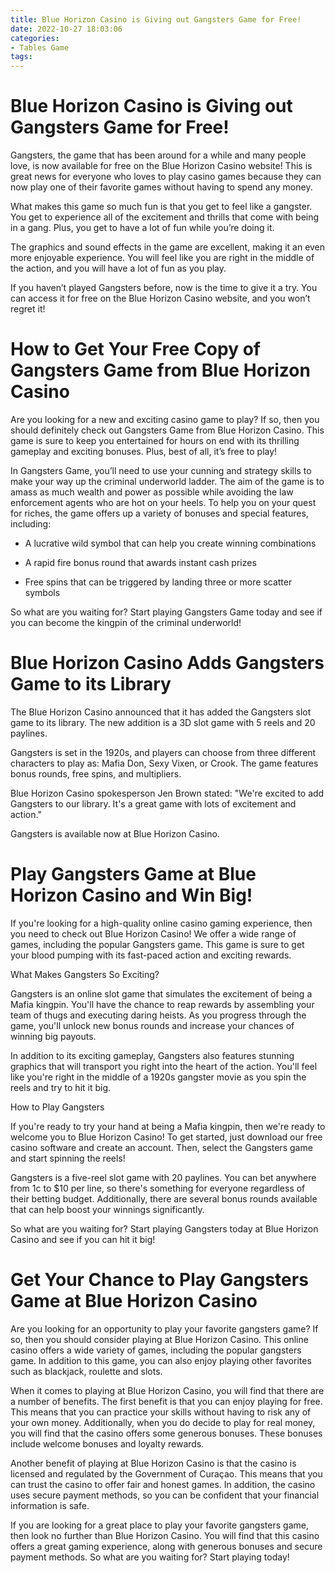 ```yaml
---
title: Blue Horizon Casino is Giving out Gangsters Game for Free!
date: 2022-10-27 18:03:06
categories:
- Tables Game
tags:
---
```



#  Blue Horizon Casino is Giving out Gangsters Game for Free!

Gangsters, the game that has been around for a while and many people love, is now available for free on the Blue Horizon Casino website! This is great news for everyone who loves to play casino games because they can now play one of their favorite games without having to spend any money.

What makes this game so much fun is that you get to feel like a gangster. You get to experience all of the excitement and thrills that come with being in a gang. Plus, you get to have a lot of fun while you’re doing it.

The graphics and sound effects in the game are excellent, making it an even more enjoyable experience. You will feel like you are right in the middle of the action, and you will have a lot of fun as you play.

If you haven’t played Gangsters before, now is the time to give it a try. You can access it for free on the Blue Horizon Casino website, and you won’t regret it!

#  How to Get Your Free Copy of Gangsters Game from Blue Horizon Casino

Are you looking for a new and exciting casino game to play? If so, then you should definitely check out Gangsters Game from Blue Horizon Casino. This game is sure to keep you entertained for hours on end with its thrilling gameplay and exciting bonuses. Plus, best of all, it’s free to play!

In Gangsters Game, you’ll need to use your cunning and strategy skills to make your way up the criminal underworld ladder. The aim of the game is to amass as much wealth and power as possible while avoiding the law enforcement agents who are hot on your heels. To help you on your quest for riches, the game offers up a variety of bonuses and special features, including:

* A lucrative wild symbol that can help you create winning combinations

* A rapid fire bonus round that awards instant cash prizes

* Free spins that can be triggered by landing three or more scatter symbols

So what are you waiting for? Start playing Gangsters Game today and see if you can become the kingpin of the criminal underworld!

#  Blue Horizon Casino Adds Gangsters Game to its Library

The Blue Horizon Casino announced that it has added the Gangsters slot game to its library. The new addition is a 3D slot game with 5 reels and 20 paylines.

Gangsters is set in the 1920s, and players can choose from three different characters to play as: Mafia Don, Sexy Vixen, or Crook. The game features bonus rounds, free spins, and multipliers.

Blue Horizon Casino spokesperson Jen Brown stated: "We're excited to add Gangsters to our library. It's a great game with lots of excitement and action."

Gangsters is available now at Blue Horizon Casino.

#  Play Gangsters Game at Blue Horizon Casino and Win Big!

If you're looking for a high-quality online casino gaming experience, then you need to check out Blue Horizon Casino! We offer a wide range of games, including the popular Gangsters game. This game is sure to get your blood pumping with its fast-paced action and exciting rewards.

What Makes Gangsters So Exciting?

Gangsters is an online slot game that simulates the excitement of being a Mafia kingpin. You'll have the chance to reap rewards by assembling your team of thugs and executing daring heists. As you progress through the game, you'll unlock new bonus rounds and increase your chances of winning big payouts.

In addition to its exciting gameplay, Gangsters also features stunning graphics that will transport you right into the heart of the action. You'll feel like you're right in the middle of a 1920s gangster movie as you spin the reels and try to hit it big.

How to Play Gangsters

If you're ready to try your hand at being a Mafia kingpin, then we're ready to welcome you to Blue Horizon Casino! To get started, just download our free casino software and create an account. Then, select the Gangsters game and start spinning the reels!

Gangsters is a five-reel slot game with 20 paylines. You can bet anywhere from 1c to $10 per line, so there's something for everyone regardless of their betting budget. Additionally, there are several bonus rounds available that can help boost your winnings significantly.

So what are you waiting for? Start playing Gangsters today at Blue Horizon Casino and see if you can hit it big!

#  Get Your Chance to Play Gangsters Game at Blue Horizon Casino

 Are you looking for an opportunity to play your favorite gangsters game? If so, then you should consider playing at Blue Horizon Casino. This online casino offers a wide variety of games, including the popular gangsters game. In addition to this game, you can also enjoy playing other favorites such as blackjack, roulette and slots.

When it comes to playing at Blue Horizon Casino, you will find that there are a number of benefits. The first benefit is that you can enjoy playing for free. This means that you can practice your skills without having to risk any of your own money. Additionally, when you do decide to play for real money, you will find that the casino offers some generous bonuses. These bonuses include welcome bonuses and loyalty rewards.

Another benefit of playing at Blue Horizon Casino is that the casino is licensed and regulated by the Government of Curaçao. This means that you can trust the casino to offer fair and honest games. In addition, the casino uses secure payment methods, so you can be confident that your financial information is safe.

If you are looking for a great place to play your favorite gangsters game, then look no further than Blue Horizon Casino. You will find that this casino offers a great gaming experience, along with generous bonuses and secure payment methods. So what are you waiting for? Start playing today!